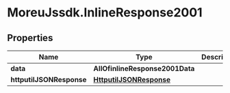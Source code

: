 # MoreuJssdk.InlineResponse2001

## Properties
Name | Type | Description | Notes
------------ | ------------- | ------------- | -------------
**data** | **AllOfinlineResponse2001Data** |  | [optional] 
**httputilJSONResponse** | [**HttputilJSONResponse**](HttputilJSONResponse.md) |  | [optional] 
